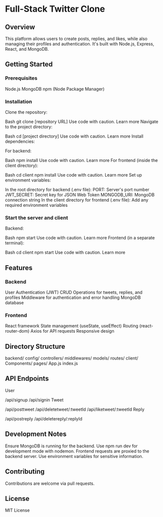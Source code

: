 # Full-Stack Twitter Clone

## Overview

This platform allows users to create posts, replies, and likes, while also managing their profiles and authentication. It's built with Node.js, Express, React, and MongoDB.

## Getting Started

### Prerequisites

Node.js
MongoDB
npm (Node Package Manager)
### Installation

Clone the repository:

Bash
git clone [repository URL]
Use code with caution. Learn more
Navigate to the project directory:

Bash
cd [project directory]
Use code with caution. Learn more
Install dependencies:

For backend:

Bash
npm install
Use code with caution. Learn more
For frontend (inside the client directory):

Bash
cd client
npm install
Use code with caution. Learn more
Set up environment variables:

In the root directory for backend (.env file):
PORT: Server's port number
JWT_SECRET: Secret key for JSON Web Token
MONGODB_URI: MongoDB connection string
In the client directory for frontend (.env file):
Add any required environment variables
### Start the server and client

Backend:

Bash
npm start
Use code with caution. Learn more
Frontend (in a separate terminal):

Bash
cd client
npm start
Use code with caution. Learn more
## Features

### Backend

User Authentication (JWT)
CRUD Operations for tweets, replies, and profiles
Middleware for authentication and error handling
MongoDB database
### Frontend

React framework
State management (useState, useEffect)
Routing (react-router-dom)
Axios for API requests
Responsive design
## Directory Structure

backend/
config/
controllers/
middlewares/
models/
routes/
client/
Components/
pages/
App.js
index.js
## API Endpoints

User

/api/signup
/api/signin
Tweet

/api/posttweet
/api/deletetweet/:tweetId
/api/liketweet/:tweetId
Reply

/api/postreply
/api/deletereply/:replyId
## Development Notes

Ensure MongoDB is running for the backend.
Use npm run dev for development mode with nodemon.
Frontend requests are proxied to the backend server.
Use environment variables for sensitive information.
## Contributing

Contributions are welcome via pull requests.

## License

MIT License